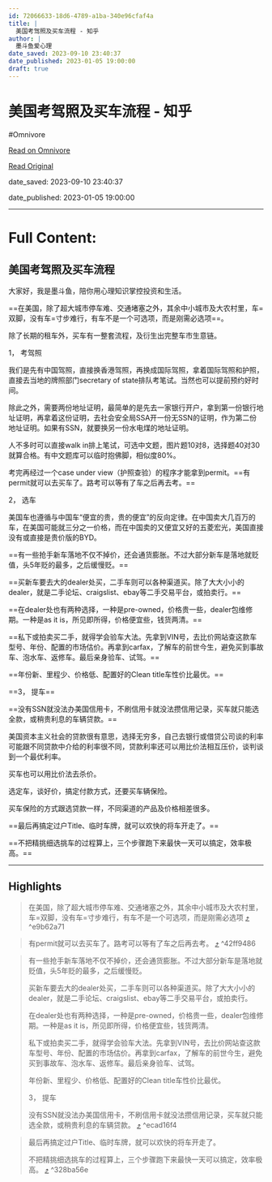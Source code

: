 ```yaml
---
id: 72066633-18d6-4789-a1ba-340e96cfaf4a
title: |
  美国考驾照及买车流程 - 知乎
author: |
  墨斗鱼爱心理
date_saved: 2023-09-10 23:40:37
date_published: 2023-01-05 19:00:00
draft: true
---
```


# 美国考驾照及买车流程 - 知乎
#Omnivore

[Read on Omnivore](https://omnivore.app/me/-18a8253b0cb)

[Read Original](https://zhuanlan.zhihu.com/p/597258619)

date_saved: 2023-09-10 23:40:37

date_published: 2023-01-05 19:00:00

--- 

# Full Content: 

## 美国考驾照及买车流程

大家好，我是墨斗鱼，陪你用心理知识掌控投资和生活。

==在美国，除了超大城市停车难、交通堵塞之外，其余中小城市及大农村里，车=双脚，没有车=寸步难行，有车不是一个可选项，而是刚需必选项==。

除了长期的租车外，买车有一整套流程，及衍生出完整车市生意链。

1， 考驾照

我们是先有中国驾照，直接换香港驾照，再换成国际驾照，拿着国际驾照和护照，直接去当地的牌照部门secretary of state排队考笔试。当然也可以提前预约好时间。

除此之外，需要两份地址证明，最简单的是先去一家银行开户，拿到第一份银行地址证明，再拿着这份证明，去社会安全局SSA开一份无SSN的证明，作为第二份地址证明。如果有SSN，就要换另一份水电煤的地址证明。

人不多时可以直接walk in排上笔试，可选中文题，图片题10对8，选择题40对30就算合格。有中文题库可以临时抱佛脚，相似度80%。

考完再经过一个case under view（护照查验）的程序才能拿到permit。==有permit就可以去买车了。路考可以等有了车之后再去考。==

2， 选车

美国车也遵循与中国车“便宜的贵，贵的便宜”的反向定律。在中国卖大几百万的车，在美国可能就三分之一价格，而在中国卖的又便宜又好的五菱宏光，美国直接没有或直接是贵价版的BYD。

==有一些抢手新车落地不仅不掉价，还会通货膨胀。不过大部分新车是落地就贬值，头5年贬的最多，之后缓慢贬。==

==买新车要去大的dealer处买，二手车则可以各种渠道买。除了大大小小的dealer，就是二手论坛、craigslist、ebay等二手交易平台，或拍卖行。==

==在dealer处也有两种选择，一种是pre-owned，价格贵一些，dealer包维修期。一种是as it is，所见即所得，价格便宜些，钱货两清。==

==私下或拍卖买二手，就得学会验车大法。先拿到VIN号，去比价网站查这款车型号、年份、配置的市场估价。再拿到carfax，了解车的前世今生，避免买到事故车、泡水车、返修车。最后亲身验车、试驾。==

==年份新、里程少、价格低、配置好的Clean title车性价比最优。==

==3， 提车==

==没有SSN就没法办美国信用卡，不刷信用卡就没法攒信用记录，买车就只能选全款，或稍贵利息的车辆贷款。==

美国资本主义社会的贷款很有意思，选择无穷多，自己去银行或借贷公司谈的利率可能跟不同贷款中介给的利率很不同，贷款利率还可以用比价法相互压价，谈判谈到一个最优利率。

买车也可以用比价法去杀价。

选定车，谈好价，搞定付款方式，还要买车辆保险。

买车保险的方式跟选贷款一样，不同渠道的产品及价格相差很多。

==最后再搞定过户Title、临时车牌，就可以欢快的将车开走了。==

==不把精挑细选挑车的过程算上，三个步骤跑下来最快一天可以搞定，效率极高。==

---

## Highlights

> 在美国，除了超大城市停车难、交通堵塞之外，其余中小城市及大农村里，车=双脚，没有车=寸步难行，有车不是一个可选项，而是刚需必选项 [⤴️](https://omnivore.app/me/-18a8253b0cb#e9b62a71-0f42-4db5-a760-15176fdd363b)  ^e9b62a71

> 有permit就可以去买车了。路考可以等有了车之后再去考。 [⤴️](https://omnivore.app/me/-18a8253b0cb#42ff9486-adba-4df1-ab6a-718746829d8d)  ^42ff9486

> 有一些抢手新车落地不仅不掉价，还会通货膨胀。不过大部分新车是落地就贬值，头5年贬的最多，之后缓慢贬。
> 
> 买新车要去大的dealer处买，二手车则可以各种渠道买。除了大大小小的dealer，就是二手论坛、craigslist、ebay等二手交易平台，或拍卖行。
> 
> 在dealer处也有两种选择，一种是pre-owned，价格贵一些，dealer包维修期。一种是as it is，所见即所得，价格便宜些，钱货两清。
> 
> 私下或拍卖买二手，就得学会验车大法。先拿到VIN号，去比价网站查这款车型号、年份、配置的市场估价。再拿到carfax，了解车的前世今生，避免买到事故车、泡水车、返修车。最后亲身验车、试驾。
> 
> 年份新、里程少、价格低、配置好的Clean title车性价比最优。
> 
> 3， 提车
> 
> 没有SSN就没法办美国信用卡，不刷信用卡就没法攒信用记录，买车就只能选全款，或稍贵利息的车辆贷款。 [⤴️](https://omnivore.app/me/-18a8253b0cb#ecad16f4-3d52-47ec-bf36-186997151a77)  ^ecad16f4

> 最后再搞定过户Title、临时车牌，就可以欢快的将车开走了。
> 
> 不把精挑细选挑车的过程算上，三个步骤跑下来最快一天可以搞定，效率极高。 [⤴️](https://omnivore.app/me/-18a8253b0cb#328ba56e-457f-42c2-ba22-60d0efcaafef)  ^328ba56e

